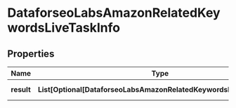 # DataforseoLabsAmazonRelatedKeywordsLiveTaskInfo


## Properties

| Name | Type | Description | Notes |
|------------ | ------------- | ------------- | -------------|
**result** | **List[Optional[DataforseoLabsAmazonRelatedKeywordsLiveResultInfo]]** | array of results |[optional]|
